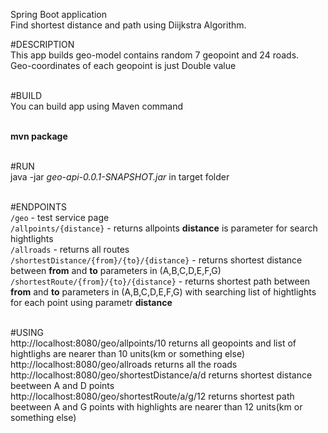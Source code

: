Spring Boot application<br>
Find shortest distance and path using Diijkstra Algorithm.

#DESCRIPTION<br>
This app builds geo-model contains random 7 geopoint and 24 roads.<br>
Geo-coordinates of each geopoint is just Double value<br><br>

#BUILD<br>
You can build app using Maven command<br><br>

**mvn package**<br><br>

#RUN<br>
java -jar _geo-api-0.0.1-SNAPSHOT.jar_ in target folder<br><br>

#ENDPOINTS<br>
`/geo` - test service page<br>
`/allpoints/{distance}` - returns allpoints **distance** is parameter for search hightlights<br>
`/allroads` - returns all routes<br>
`/shortestDistance/{from}/{to}/{distance}` - returns shortest distance between **from** and **to** parameters in (A,B,C,D,E,F,G)<br> 
`/shortestRoute/{from}/{to}/{distance}` - returns shortest path between **from** and **to** parameters in (A,B,C,D,E,F,G)   with searching list of hightlights for each point using parametr **distance**<br><br>

#USING<br>
http://localhost:8080/geo/allpoints/10 returns all geopoints and list of hightlighs are nearer than 10 units(km or something else)<br>
http://localhost:8080/geo/allroads  returns all the roads<br>
http://localhost:8080/geo/shortestDistance/a/d returns shortest distance beetween A and D points<br>
http://localhost:8080/geo/shortestRoute/a/g/12 returns shortest path beetween A and G points with highlights are nearer than 12 units(km or something else)
